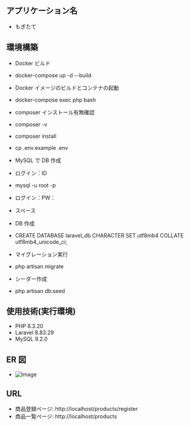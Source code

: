 ## アプリケーション名

- もぎたて

## 環境構築

- Docker ビルド
- docker-compose up -d --build

- Docker イメージのビルドとコンテナの起動
- docker-compose exec php bash

- composer インストール有無確認
- composer -v

- composer install
- cp .env.example .env

- MySQL で DB 作成
- ログイン：ID
- mysql -u root -p
- ログイン：PW：
- スペース
- DB 作成
- CREATE DATABASE laravel_db CHARACTER SET utf8mb4 COLLATE utf8mb4_unicode_ci;

- マイグレーション実行
- php artisan migrate

- シーダー作成
- php artisan db:seed

## 使用技術(実行環境)

- PHP 8.3.20
- Laravel 8.83.29
- MySQL 9.2.0

## ER 図

- ![Image](https://github.com/user-attachments/assets/9dbd05a9-2cd0-4c02-849a-b322ee34325d)

## URL

- 商品登録ページ: http://localhost/products/register
- 商品一覧ページ: http://localhost/products
